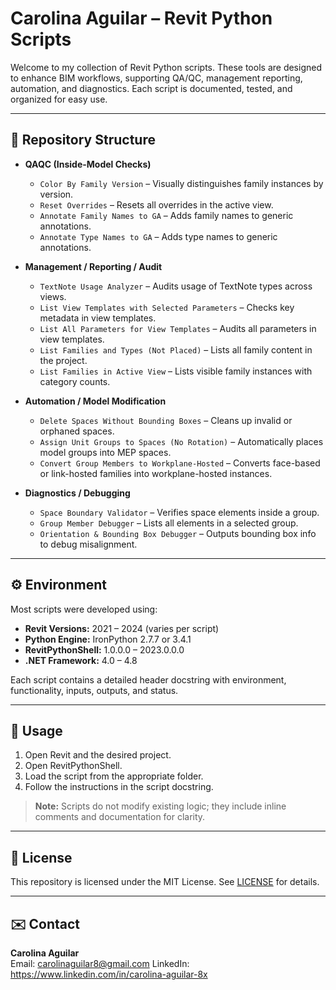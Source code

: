 # Carolina Aguilar – Revit Python Scripts

Welcome to my collection of Revit Python scripts. These tools are designed to enhance BIM workflows, supporting QA/QC, management reporting, automation, and diagnostics. Each script is documented, tested, and organized for easy use.

---

## 📂 Repository Structure

- **QAQC (Inside-Model Checks)**
  - `Color By Family Version` – Visually distinguishes family instances by version.
  - `Reset Overrides` – Resets all overrides in the active view.
  - `Annotate Family Names to GA` – Adds family names to generic annotations.
  - `Annotate Type Names to GA` – Adds type names to generic annotations.

- **Management / Reporting / Audit**
  - `TextNote Usage Analyzer` – Audits usage of TextNote types across views.
  - `List View Templates with Selected Parameters` – Checks key metadata in view templates.
  - `List All Parameters for View Templates` – Audits all parameters in view templates.
  - `List Families and Types (Not Placed)` – Lists all family content in the project.
  - `List Families in Active View` – Lists visible family instances with category counts.

- **Automation / Model Modification**
  - `Delete Spaces Without Bounding Boxes` – Cleans up invalid or orphaned spaces.
  - `Assign Unit Groups to Spaces (No Rotation)` – Automatically places model groups into MEP spaces.
  - `Convert Group Members to Workplane-Hosted` – Converts face-based or link-hosted families into workplane-hosted instances.

- **Diagnostics / Debugging**
  - `Space Boundary Validator` – Verifies space elements inside a group.
  - `Group Member Debugger` – Lists all elements in a selected group.
  - `Orientation & Bounding Box Debugger` – Outputs bounding box info to debug misalignment.

---

## ⚙️ Environment

Most scripts were developed using:

- **Revit Versions:** 2021 – 2024 (varies per script)  
- **Python Engine:** IronPython 2.7.7 or 3.4.1  
- **RevitPythonShell:** 1.0.0.0 – 2023.0.0.0  
- **.NET Framework:** 4.0 – 4.8  

Each script contains a detailed header docstring with environment, functionality, inputs, outputs, and status.

---

## 📄 Usage

1. Open Revit and the desired project.  
2. Open RevitPythonShell.  
3. Load the script from the appropriate folder.  
4. Follow the instructions in the script docstring.  

> **Note:** Scripts do not modify existing logic; they include inline comments and documentation for clarity.

---

## 📜 License

This repository is licensed under the MIT License. See [LICENSE](LICENSE) for details.

---

## ✉️ Contact

**Carolina Aguilar**  
Email: carolinaguilar8@gmail.com
LinkedIn: https://www.linkedin.com/in/carolina-aguilar-8x

